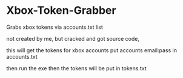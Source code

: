 # Xbox-Token-Grabber
Grabs xbox tokens via accounts.txt list

not created by me, but cracked and got source code,

this will get the tokens for xbox accounts
  put accounts
   email:pass 
   in accounts.txt
   
then run the exe then the tokens will be put in tokens.txt
